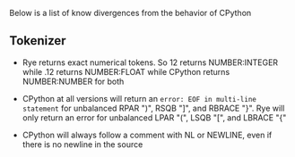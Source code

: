 Below is a list of know divergences from the behavior of CPython

## Tokenizer

- Rye returns exact numerical tokens. So 12 returns NUMBER:INTEGER while
  .12 returns NUMBER:FLOAT while CPython returns NUMBER:NUMBER for both

- CPython at all versions will return an `error: EOF in multi-line statement`
  for unbalanced RPAR ")", RSQB "]", and RBRACE "}". Rye will only return an
  error for unbalanced LPAR "(", LSQB "[", and LBRACE "{"

- CPython will always follow a comment with NL or NEWLINE, even if there is
  no newline in the source

